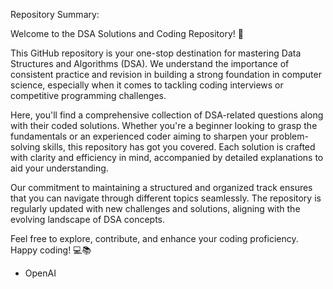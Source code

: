 Repository Summary:

Welcome to the DSA Solutions and Coding Repository! 🚀

This GitHub repository is your one-stop destination for mastering Data Structures and Algorithms (DSA). We understand the importance of consistent practice and revision in building a strong foundation in computer science, especially when it comes to tackling coding interviews or competitive programming challenges.

Here, you'll find a comprehensive collection of DSA-related questions along with their coded solutions. Whether you're a beginner looking to grasp the fundamentals or an experienced coder aiming to sharpen your problem-solving skills, this repository has got you covered. Each solution is crafted with clarity and efficiency in mind, accompanied by detailed explanations to aid your understanding.

Our commitment to maintaining a structured and organized track ensures that you can navigate through different topics seamlessly. The repository is regularly updated with new challenges and solutions, aligning with the evolving landscape of DSA concepts.

Feel free to explore, contribute, and enhance your coding proficiency. Happy coding! 💻📚

- OpenAI

